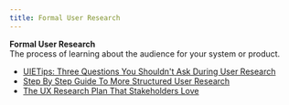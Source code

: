 ```yaml
---
title: Formal User Research
---
```

**Formal User Research**  
The process of learning about the audience for your system or product.
*   [UIETips: Three Questions You Shouldn't Ask During User Research](http://www.uie.com/brainsparks/2013/07/24/uietips-3-questions-not-to-ask-during-user-research/)  
*   [Step By Step Guide To More Structured User Research](http://blog.usabilla.com/step-by-step-guide-to-more-structured-user-research/)  
*   [The UX Research Plan That Stakeholders Love](http://uxdesign.smashingmagazine.com/2012/01/26/ux-research-plan-stakeholders-love/)  
